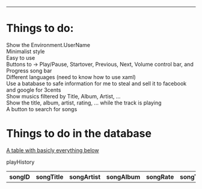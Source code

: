 <hr>
<h1>Things to do:</h1>

Show the Environment.UserName	<br>
Minimalist style	<br>
Easy to use	<br>
Buttons to -> Play/Pause, Startover, Previous, Next, Volume control bar, and Progress song bar	<br>
Different languages (need to know how to use xaml)	<br>
Use a batabase to safe information for me to steal and sell it to facebook and google for 3cents	<br>
Show musics filtered by Title, Album, Artist, ...	<br>
Show the title, album, artist, rating, ... while the track is playing	<br>
A button to search for songs	<br>


<h1>Things to do in the database</h1>

<u>A table with basicly everything below</u>

<table name="playHistory"> <!-- or songHistory smth like dat-->
	<tr>
		<tr>playHistory</tr>
		<tr>
			<th>songID</th>
			<th>songTitle</th>
			<th>songArtist</th>
			<th>songAlbum</th>
			<th>songRate</th>
			<th>songTime</th> <!-- maybe in seconds idk -->
			<th>playedAt</th> <!-- system time when the song was played -->
			<th>songPlayedTimes</th>
		</tr>
	</tr>
</table>
